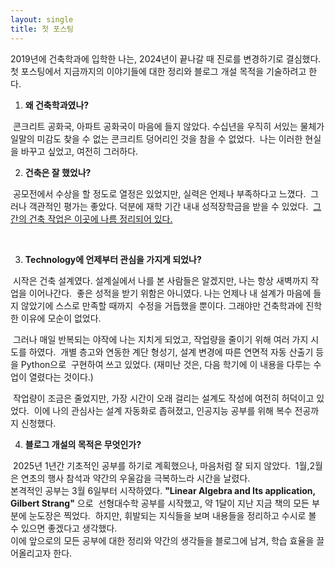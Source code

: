 ```yaml
---
layout: single
title: 첫 포스팅
---
```



 2019년에 건축학과에 입학한 나는, 2024년이 끝나갈 때 진로를 변경하기로 결심했다. 
첫 포스팅에서 지금까지의 이야기들에 대한 정리와 블로그 개설 목적을 기술하려고 한다.



1. **왜 건축학과였나?** 

​	 콘크리트 공화국, 아파트 공화국이 마음에 들지 않았다.  수십년을 우직히 서있는 물체가  
​	일말의 미감도 찾을 수 없는 콘크리트 덩어리인 것을 참을 수 없었다. 
​	나는 이러한 현실을 바꾸고 싶었고, 여전히 그러하다. 



2. **건축은 잘 했었나?**

​	 공모전에서 수상을 할 정도로 열정은 있었지만, 실력은 언제나 부족하다고 느꼈다.
​	그러나 객관적인 평가는 좋았다. 덕분에 재학 기간 내내 성적장학금을 받을 수 있었다. 
​	[그간의 건축 작업은 이곳에 나름 정리되어 있다.](https://openarchive.uosarch.ac.kr/profile?id=VXNlcjpkODI1NzgwZS03MzMwLTQ5OWItYWM0Ny00MWM1ODIxN2VjMDk)

​	

3. **Technology에 언제부터 관심을 가지게 되었나?**		

​	 시작은 건축 설계였다. 설계실에서 나를 본 사람들은 알겠지만, 나는 항상 새벽까지 작업을 이어나간다.
​	좋은 성적을 받기 위함은 아니였다. 나는 언제나 내 설계가 마음에 들지 않았기에 스스로 만족할 때까지
​	수정을 거듭했을 뿐이다. 그래야만 건축학과에 진학한 이유에 모순이 없었다. 

​	 그러나 매일 반복되는 야작에 나는 지치게 되었고, 작업량을 줄이기 위해 여러 가지 시도를 하였다.
​	개별 층고와 연동한 계단 형성기,  설계 변경에 따른 연면적 자동 산출기 등을 Python으로 
​	구현하여 쓰고 있었다. (재미난 것은, 다음 학기에 이 내용을 다루는 수업이 열렸다는 것이다.)
​	

​	 작업량이 조금은 줄었지만, 가장 시간이 오래 걸리는 설계도 작성에 여전히 허덕이고 있었다.
​	이에 나의 관심사는 설계 자동화로 좁혀졌고, 인공지능 공부를 위해 복수 전공까지 신청했다. 



4. **블로그 개설의 목적은 무엇인가?** 

​	 2025년 1년간 기초적인 공부를 하기로 계획했으나, 마음처럼 잘 되지 않았다.
​	1월,2월은 연초의 행사 참석과 약간의 우울감을 극복하느라 시간을 날렸다. 
​	
​	본격적인 공부는 3월 6일부터 시작하였다.  **"Linear Algebra and Its application, Gilbert Strang"** 으로
​	선형대수학 공부를 시작했고, 약 1달이 지난 지금 책의 모든 부분에 눈도장은 찍었다.
​	하지만, 휘발되는 지식들을 보며 내용들을 정리하고 수시로 볼 수 있으면 좋겠다고 생각했다. 
​	
​	이에 앞으로의 모든 공부에 대한 정리와 약간의 생각들을 블로그에 남겨, 학습 효율을 끌어올리고자 한다.

